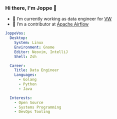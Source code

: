 ### Hi there, I'm Joppe 👋
- 🔭 I’m currently working as data engineer for [VW](https://cariad.technology/)
- 👯 I’m a contributor at [Apache Airflow](https://github.com/apache/airflow)

```yaml
JoppeVos:
  Desktop:
    System: Linux
    Environment: Gnome
    Editor: Neovim, IntelliJ
    Shell: Zsh

  Career:
    Title: Data Engineer
    Languages:
      - Golang
      - Python
      - Java

  Interests:
    - Open Source
    - Systems Programming
    - DevOps Tooling
```   
<!--
**joppevos/joppevos** is a ✨ _special_ ✨ repository because its `README.md` (this file) appears on your GitHub profile.

Here are some ideas to get you started:

- 🔭 I’m currently working on ...
- 🌱 I’m currently learning ...
- 👯 I’m looking to collaborate on ...
- 🤔 I’m looking for help with ...
- 💬 Ask me about ...
- 📫 How to reach me: ...
- 😄 Pronouns: ...
- ⚡ Fun fact: ...
-->
